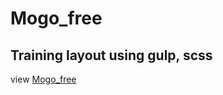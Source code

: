 # Mogo_free
## Training layout using gulp, scss
view [Mogo_free](https://mishelinus.github.io/Mogo_free/)
